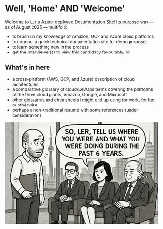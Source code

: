 # Well, 'Home' AND 'Welcome'  

Welcome to Ler's Azure-deployed Documentation Site! Its purpose was — as of August 2025 — multifold:
 
- to brush up my knowledge of Amazon, GCP and Azure cloud platforms
- to concoct a quick technical documentation site for demo purposes
- to learn something new in the process
- get the interviewer(s) to view this candidacy favourably, lol

## What's in here  

- a cross-platform (AWS, GCP, and Azure) description of cloud architectures 
- a comparative glossary of cloud/DevOps terms covering the platforms of the three cloud giants, Amazon, Google, and Microsoft
- other glossaries and cheatsheets I might end up using for work, for fun, or otherwise
- perhaps a non-traditional résumé with some references (under consideration)

![Interview illustration - image as seen by my inner eye, during an 'internal dialog'](img/OPS_interview.png)
 
















